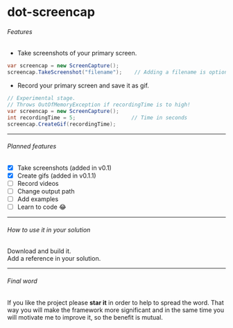 # dot-screencap

###### Features
+ Take screenshots of your primary screen.

 ``` csharp
var screencap = new ScreenCapture();  
screencap.TakeScreenshot("filename");    // Adding a filename is optional.
 ```
+ Record your primary screen and save it as gif.

 ``` csharp
// Experimental stage.
// Throws OutOfMemoryException if recordingTime is to high!
var screencap = new ScreenCapture();
int recordingTime = 5;                  // Time in seconds
screencap.CreateGif(recordingTime);
 ```

***

###### Planned features
- [x] Take screenshots     (added in v0.1)
- [x] Create gifs          (added in v0.1.1)
- [ ] Record videos
- [ ] Change output path
- [ ] Add examples
- [ ] Learn to code :joy:

***

###### How to use it in your solution
Download and build it.  
Add a reference in your solution.

***

###### Final word
If you like the project please **star it** in order to help to spread the word. That way you will make the framework more significant and in the same time you will motivate me to improve it, so the benefit is mutual.
